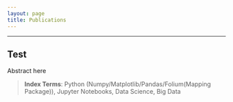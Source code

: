 ```yaml
---
layout: page
title: Publications
---
```

---
## Test
Abstract here 
> **Index Terms**: Python (Numpy/Matplotlib/Pandas/Folium(Mapping Package)), Jupyter Notebooks, Data Science, Big Data
